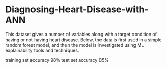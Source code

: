 # Diagnosing-Heart-Disease-with-ANN

This dataset gives a number of variables along with a target condition of having or not having heart disease. Below, the data is first used in a simple random forest model, and then the model is investigated using ML explainability tools and techniques.

training set accuracy 98%
test set accuracy 85%
